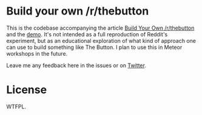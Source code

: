 # Build your own /r/thebutton

This is the codebase accompanying the article [Build Your Own /r/thebutton]() and the [demo](http://thebutton.meteor.com). It's not intended as a full reproduction of Reddit's experiment, but as an educational exploration of what kind of approach one can use to build something like The Button. I plan to use this in Meteor workshops in the future.

Leave me any feedback here in the issues or on [Twitter](http://twitter.com/rahul).

# License

WTFPL.
